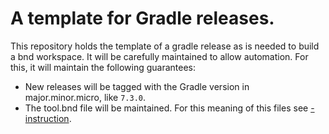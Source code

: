 # A template for Gradle releases. 

This repository holds the template of a gradle release as is needed to build a bnd workspace.
It will be carefully maintained to allow automation. For this, it will maintain the following
guarantees:

* New releases will be tagged with the Gradle version in major.minor.micro, like `7.3.0`.
* The tool.bnd file will be maintained. For this meaning of this files see [-instruction][1].

[1]: https://bnd.bndtools.org/instructions/buildtool.html
